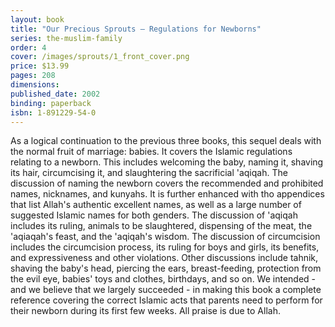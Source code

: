 ```yaml
---
layout: book
title: "Our Precious Sprouts – Regulations for Newborns"
series: the-muslim-family
order: 4
cover: /images/sprouts/1_front_cover.png
price: $13.99
pages: 208
dimensions:
published_date: 2002
binding: paperback
isbn: 1-891229-54-0
---
```


As a logical continuation to the previous three books, this sequel deals with the normal fruit of marriage: babies. It covers the Islamic regulations relating to a newborn. This includes welcoming the baby, naming it, shaving its hair, circumcising it, and slaughtering the sacrificial 'aqiqah. The discussion of naming the newborn covers the recommended and prohibited names, nicknames, and kunyahs. It is further enhanced with tho appendices that list Allah's authentic excellent names, as well as a large number of suggested Islamic names for both genders. The discussion of 'aqiqah includes its ruling, animals to be slaughtered, dispensing of the meat, the 'aqiaqah's feast, and the 'aqiqah's wisdom. The discussion of circumcision includes the circumcision process, its ruling for boys and girls, its benefits, and expressiveness and other violations. Other discussions include tahnik, shaving the baby's head, piercing the ears, breast-feeding, protection from the evil eye, babies' toys and clothes, birthdays, and so on. We intended - and we believe that we largely succeeded - in making this book a complete reference covering the correct Islamic acts that parents need to perform for their newborn during its first few weeks. All praise is due to Allah.
